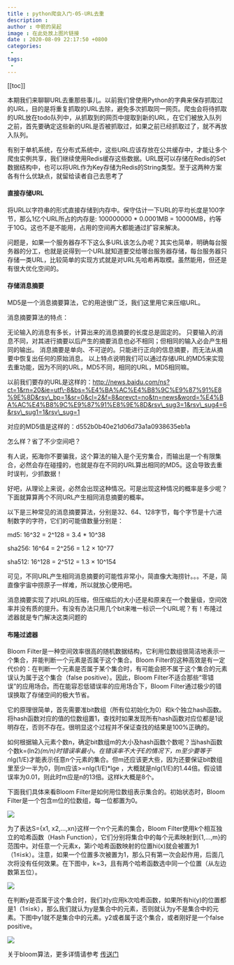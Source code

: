 ```yaml
---
title : python爬虫入门-05-URL去重
description : 
author : 中箭的吴起
image : 在此处放上图片链接
date : 2020-08-09 22:17:50 +0800
categories:
 -
tags:
 -
---
```

[[toc]]

本期我们来聊聊URL去重那些事儿。以前我们曾使用Python的字典来保存抓取过的URL，目的是将重复抓取的URL去除，避免多次抓取同一网页。爬虫会将待抓取的URL放在todo队列中，从抓取到的网页中提取到新的URL，在它们被放入队列之前，首先要确定这些新的URL是否被抓取过，如果之前已经抓取过了，就不再放入队列。

有别于单机系统，在分布式系统中，这些URL应该存放在公共缓存中，才能让多个爬虫实例共享，我们继续使用Redis缓存这些数据。URL既可以存储在Redis的Set数据结构中，也可以将URL作为Key存储为Redis的String类型。至于这两种方案各有什么优缺点，就留给读者自己去思考了

#### 直接存储URL

将URL以字符串的形式直接存储到内存中。保守估计一下URL的平均长度是100字节，那么1亿个URL所占的内存是: 100000000 \* 0.0001MB = 10000MB，约等于10G。这也不是不能用，占用的空间再大都能通过扩容来解决。

问题是，如果一个服务器存不下这么多URL该怎么办呢？其实也简单，明确每台服务器的分工，也就是说得到一个URL就知道要交给哪台服务器存储，每台服务器只存储一类URL，比较简单的实现方式就是对URL先哈希再取模。虽然能用，但还是有很大优化空间的。

#### 存储消息摘要

MD5是一个消息摘要算法，它的用途很广泛，我们这里用它来压缩URL。

消息摘要算法的特点：

无论输入的消息有多长，计算出来的消息摘要的长度总是固定的。 只要输入的消息不同，对其进行摘要以后产生的摘要消息也必不相同；但相同的输入必会产生相同的输出。 消息摘要是单向、不可逆的。只能进行正向的信息摘要，而无法从摘要中恢复出任何的原始消息。 以上特点说明我们可以通过存储URL的MD5来实现去重功能，因为不同的URL，MD5不同，相同的URL，MD5相同嘛。

以前我们要存的URL是这样的：http://news.baidu.com/ns?ct=1&rn=20&ie=utf\-8&bs=%E4%BA%AC%E4%B8%9C%E9%87%91%E8%9E%8D&rsv\_bp=1&sr=0&cl=2&f=8&prevct=no&tn=news&word=%E4%BA%AC%E4%B8%9C%E9%87%91%E8%9E%8D&rsv\_sug3=1&rsv\_sug4=6&rsv\_sug1=1&rsv\_sug=1

对应的MD5值是这样的：d552b0b40e21d06d73a1a0938635eb1a

怎么样？省了不少空间吧？

有人说，拓海你不要骗我，这个算法的输入是个无穷集合，而输出是一个有限集合，必然会存在碰撞的，也就是存在不同的URL算出相同的MD5。这会导致去重时误判，少抓数据！

好吧，从理论上来说，必然会出现这种情况。可是出现这种情况的概率是多少呢？下面就算算两个不同URL产生相同消息摘要的概率。

以下是三种常见的消息摘要算法，分别是32、64、128字节，每个字节是十六进制数字的字符，它们的可能值数量分别是：

md5: 16^32 = 2^128 = 3.4 \* 10^38

sha256: 16^64 = 2^256 = 1.2 × 10^77

sha512: 16^128 = 2^512 = 1.3 × 10^154

可见，不同URL产生相同消息摘要的可能性非常小，简直像大海捞针。。。不是，简直像宇宙中捞原子一样难，所以就放心使用吧。

消息摘要实现了对URL的压缩，但压缩后的大小还是和原来在一个数量级，空间效率并没有质的提升。有没有办法只用几个bit来唯一标识一个URL呢？有！布隆过滤器就是专门解决这类问题的

#### 布隆过滤器

Bloom Filter是一种空间效率很高的随机数据结构，它利用位数组很简洁地表示一个集合，并能判断一个元素是否属于这个集合。Bloom Filter的这种高效是有一定代价的：在判断一个元素是否属于某个集合时，有可能会把不属于这个集合的元素误认为属于这个集合（false positive）。因此，Bloom Filter不适合那些“零错误”的应用场合。而在能容忍低错误率的应用场合下，Bloom Filter通过极少的错误换取了存储空间的极大节省。

它的原理很简单，首先需要准bit数组（所有位初始化为0）和k个独立hash函数。将hash函数对应的值的位数组置1，查找时如果发现所有hash函数对应位都是1说明存在，否则不存在。很明显这个过程并不保证查找的结果是100%正确的。

如何根据输入元素个数n，确定bit数组m的大小及hash函数个数呢？当hash函数个数k=(ln2)*(m/n)时错误率最小。在错误率不大于E的情况下，m至少要等于n*lg(1/E)才能表示任意n个元素的集合。但m还应该更大些，因为还要保证bit数组里至少一半为0，则m应该>=nlg(1/E)\*lge ，大概就是nlg(1/E)的1.44倍。假设错误率为0.01，则此时m应是n的13倍。这样k大概是8个。

下面我们具体来看Bloom Filter是如何用位数组表示集合的。初始状态时，Bloom Filter是一个包含m位的位数组，每一位都置为0。

![](http://opentutorial.info/assets/images/spider/spider09.jpg)

为了表达S={x1, x2,…,xn}这样一个n个元素的集合，Bloom Filter使用k个相互独立的哈希函数（Hash Function），它们分别将集合中的每个元素映射到{1,…,m}的范围中。对任意一个元素x，第i个哈希函数映射的位置hi(x)就会被置为1（1≤i≤k）。注意，如果一个位置多次被置为1，那么只有第一次会起作用，后面几次将没有任何效果。在下图中，k=3，且有两个哈希函数选中同一个位置（从左边数第五位）。

![](http://opentutorial.info/assets/images/spider/spider10.jpg)

在判断y是否属于这个集合时，我们对y应用k次哈希函数，如果所有hi(y)的位置都是1（1≤i≤k），那么我们就认为y是集合中的元素，否则就认为y不是集合中的元素。下图中y1就不是集合中的元素。y2或者属于这个集合，或者刚好是一个false positive。

![](http://opentutorial.info/assets/images/spider/spider11.jpg)

关于bloom算法，更多详情请参考 [传送门](https://blog.csdn.net/jiaomeng/article/details/1495500)